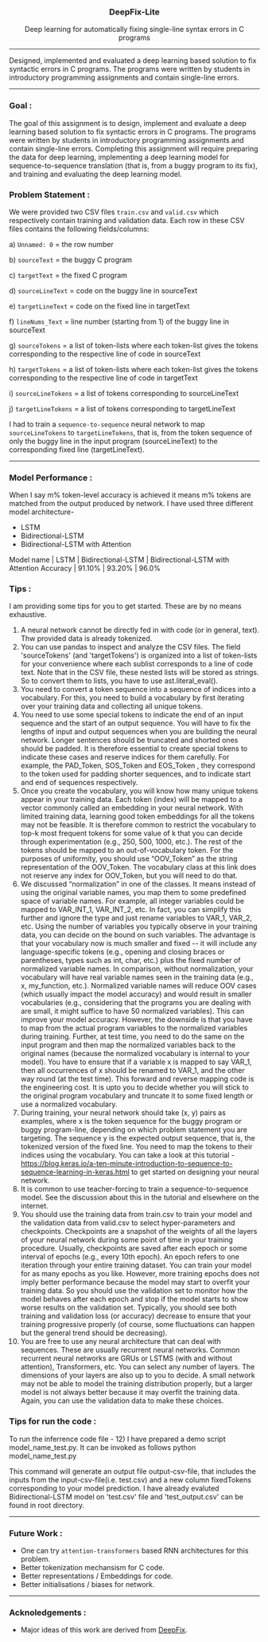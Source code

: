 <p align="center">
<h3 align="center">DeepFix-Lite</h3>
<div align="center">
<p>Deep learning for automatically fixing single-line syntax errors in C programs</p>


</div>

------------------------------------------
Designed, implemented and evaluated a deep learning based solution to fix syntactic errors in C programs. The programs were written by students in
introductory programming assignments and contain single-line errors.

</div>

------------------------------------------
### Goal :
The goal of this assignment is to design, implement and evaluate a deep learning based
solution to fix syntactic errors in C programs. The programs were written by students in
introductory programming assignments and contain single-line errors. Completing this
assignment will require preparing the data for deep learning, implementing a deep learning
model for sequence-to-sequence translation (that is, from a buggy program to its fix), and
training and evaluating the deep learning model.

### Problem Statement :

We were provided two CSV files `train.csv` and `valid.csv` which respectively contain training and validation data. Each row in these CSV files contains the following fields/columns:

a) `Unnamed: 0` = the row number

b) `sourceText` = the buggy C program

c) `targetText` = the fixed C program

d) `sourceLineText` = code on the buggy line in sourceText

e) `targetLineText` = code on the fixed line in targetText

f) `lineNums_Text` = line number (starting from 1) of the buggy line in sourceText

g) `sourceTokens` = a list of token-lists where each token-list gives the tokens
corresponding to the respective line of code in sourceText

h) `targetTokens` = a list of token-lists where each token-list gives the tokens
corresponding to the respective line of code in targetText

i) `sourceLineTokens` = a list of tokens corresponding to sourceLineText

j) `targetLineTokens` = a list of tokens corresponding to targetLineText



I had to train a `sequence-to-sequence` neural network to
map `sourceLineTokens` to `targetLineTokens`, that is, from the token sequence of only the buggy line in the input program (sourceLineText) to the corresponding
fixed line (targetLineText).

------------------------------------------

### Model Performance : 
When I say m% token-level accuracy is achieved it means m% tokens are matched from the output produced by network.
I have used three different model architecture-
- LSTM 
- Bidirectional-LSTM 
- Bidirectional-LSTM with Attention 

Model name | LSTM | Bidirectional-LSTM | Bidirectional-LSTM with Attention
Accuracy | 91.10% | 93.20% | 96.0%


### Tips :
I am providing some tips for you to get started. These are by no means exhaustive.
1) A neural network cannot be directly fed in with code (or in general, text). Thw provided data is already
tokenized. 
2) You can use pandas to inspect and analyze the CSV files. The field 'sourceTokens' (and
'targetTokens') is organized into a list of token-lists for your convenience where each
sublist corresponds to a line of code text. Note that in the CSV file, these nested lists will be stored as
strings. So to convert them to lists, you have to use ast.literal_eval().
3) You need to convert a token sequence into a sequence of indices into a vocabulary. For
this, you need to build a vocabulary by first iterating over your training data and
collecting all unique tokens.
4) You need to use some special tokens to indicate the end of an input sequence and the
start of an output sequence. You will have to fix the lengths of input and output
sequences when you are building the neural network. Longer sentences should be
truncated and shorted ones should be padded. It is therefore essential to create special
tokens to indicate these cases and reserve indices for them carefully. For example, 
the PAD_Token, SOS_Token and EOS_Token , they correspond to the token
used for padding shorter sequences, and to indicate start and end of sequences
respectively.
5) Once you create the vocabulary, you will know how many unique tokens appear in your
training data. Each token (index) will be mapped to a vector commonly called an
embedding in your neural network. With limited training data, learning good token
embeddings for all the tokens may not be feasible. It is therefore common to restrict the
vocabulary to top-k most frequent tokens for some value of k that you can decide
through experimentation (e.g., 250, 500, 1000, etc.). The rest of the tokens should be
mapped to an out-of-vocabulary token. For the purposes of uniformity, you should use
“OOV_Token” as the string representation of the OOV_Token. The vocabulary class at
this link does not reserve any index for OOV_Token, but you will need to do that.
6) We discussed “normalization” in one of the classes. It means instead of using the
original variable names, you map them to some predefined space of variable names. For
example, all integer variables could be mapped to VAR_INT_1, VAR_INT_2, etc. In fact,
you can simplify this further and ignore the type and just rename variables to VAR_1,
VAR_2, etc. Using the number of variables you typically observe in your training data,
you can decide on the bound on such variables. The advantage is that your vocabulary
now is much smaller and fixed -- it will include any language-specific tokens (e.g.,
opening and closing braces or parentheses, types such as int, char, etc.) plus the fixed
number of normalized variable names. In comparison, without normalization, your
vocabulary will have real variable names seen in the training data (e.g., x, my_function,
etc.). Normalized variable names will reduce OOV cases (which usually impact the
model accuracy) and would result in smaller vocabularies (e.g., considering that the
programs you are dealing with are small, it might suffice to have 50 normalized
variables). This can improve your model accuracy. However, the downside is that you
have to map from the actual program variables to the normalized variables during
training. Further, at test time, you need to do the same on the input program and then
map the normalized variables back to the original names (because the normalized
vocabulary is internal to your model). You have to ensure that if a variable x is mapped
to say VAR_1, then all occurrences of x should be renamed to VAR_1, and the other way
round (at the test time). This forward and reverse mapping code is the engineering cost.
It is upto you to decide whether you will stick to the original program vocabulary and
truncate it to some fixed length or use a normalized vocabulary.
7) During training, your neural network should take (x, y) pairs as examples, where x is the
token sequence for the buggy program or buggy program-line, depending on which
problem statement you are targeting. The sequence y is the expected output sequence,
that is, the tokenized version of the fixed line. You need to map the tokens to their
indices using the vocabulary. You can take a look at this tutorial - https://blog.keras.io/a-ten-minute-introduction-to-sequence-to-sequence-learning-in-keras.html to get started on
designing your neural network.
8) It is common to use teacher-forcing to train a sequence-to-sequence model. See the
discussion about this in the tutorial and elsewhere on the internet.
9) You should use the training data from train.csv to train your model and the validation
data from valid.csv to select hyper-parameters and checkpoints. Checkpoints are a
snapshot of the weights of all the layers of your neural network during some point of time
in your training procedure. Usually, checkpoints are saved after each epoch or some
interval of epochs (e.g., every 10th epoch). An epoch refers to one iteration through your
entire training dataset. You can train your model for as many epochs as you like.
However, more training epochs does not imply better performance because the model
may start to overfit your training data. So you should use the validation set to monitor
how the model behaves after each epoch and stop if the model starts to show worse
results on the validation set. Typically, you should see both training and validation loss
(or accuracy) decrease to ensure that your training progressive properly (of course,
some fluctuations can happen but the general trend should be decreasing).
10) You are free to use any neural architecture that can deal with sequences. These are
usually recurrent neural networks. Common recurrent neural networks are GRUs or
LSTMS (with and without attention), Transformers, etc. You can select any number of
layers. The dimensions of your layers are also up to you to decide. A small network may
not be able to model the training distribution properly, but a larger model is not always
better because it may overfit the training data. Again, you can use the validation data to
make these choices.

### Tips for run the code :
To run the inferrence code file -
12) I have prepared a demo script model_name_test.py. It can be invoked as follows
python  model_name_test.py <input-csv-file> <output-csv-file>

This command will generate an output file output-csv-file, that includes the inputs from the input-csv-file(i.e. test.csv) and a new column fixedTokens
corresponding to your model prediction. 
I have already evaluted Bidirectional-LSTM model on 'test.csv' file and 'test_output.csv' can be found in root directory.

</div>

------------------------------------------

### Future Work :
- One can try `attention-transformers` based RNN architectures for this problem.
- Better tokenization mechansism for C code.
- Better representations / Embeddings for code.
- Better initialisations / biases for network.  

------------------------------------------
### Acknoledgements :

- Major ideas of this work are derived from [DeepFix](http://www.iisc-seal.net/deepfix).
   
